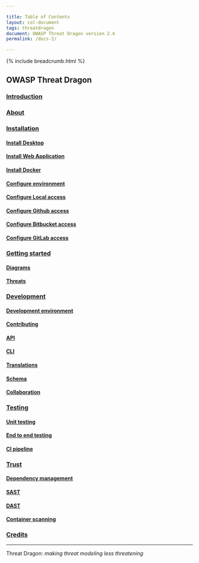 ```yaml
---

title: Table of Contents
layout: col-document
tags: threatdragon
document: OWASP Threat Dragon version 2.4
permalink: /docs-2/

---
```


{% include breadcrumb.html %}

## OWASP Threat Dragon

### [Introduction](introduction.md)

### [About](about.md)

### [Installation](usage/install/options.md)

#### [Install Desktop](usage/install/desktop.md)

#### [Install Web Application](usage/install/web.md)

#### [Install Docker](usage/install/installation.md)

#### [Configure environment](usage/config/environment.md)

#### [Configure Local access](usage/config/local.md)

#### [Configure Github access](usage/config/github.md)

#### [Configure Bitbucket access](usage/config/bitbucket.md)

#### [Configure GitLab access](usage/config/gitlab.md)

### [Getting started](usage/modeling/getting-started.md)

#### [Diagrams](usage/modeling/diagrams.md)

#### [Threats](usage/modeling/threats.md)

### [Development](development/local-development.md)

#### [Development environment](development/environment.md)

#### [Contributing](development/contributing.md)

#### [API](development/api.md)

#### [CLI](development/cli.md)

#### [Translations](development/internationalization.md)

#### [Schema](development/schema.md)

#### [Collaboration](development/collaboration.md)

### [Testing](development/testing/adhoc.md)

#### [Unit testing](development/testing/unit.md)

#### [End to end testing](development/testing/e2e.md)

#### [CI pipeline](development/testing/actions.md)

### [Trust](trust/incidents.md)

#### [Dependency management](trust/dependencies.md)

#### [SAST](trust/sast.md)

#### [DAST](trust/dast.md)

#### [Container scanning](trust/container.md)

### [Credits](credits.md)

----

Threat Dragon: _making threat modeling less threatening_
